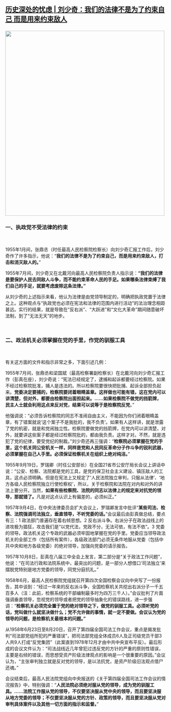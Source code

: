 <!--1600726334000-->
[历史深处的忧虑 | 刘少奇：我们的法律不是为了约束自己  而是用来约束敌人](https://chinadigitaltimes.net/chinese/2020/09/%e5%8e%86%e5%8f%b2%e6%b7%b1%e5%a4%84%e7%9a%84%e5%bf%a7%e8%99%91-%e5%88%98%e5%b0%91%e5%a5%87%ef%bc%9a%e6%88%91%e4%bb%ac%e7%9a%84%e6%b3%95%e5%be%8b%e4%b8%8d%e6%98%af%e4%b8%ba%e4%ba%86%e7%ba%a6/)
------

<h3><img loading="lazy" class="aligncenter wp-image-656097" src="https://chinadigitaltimes.net/chinese/files/2020/09/刘少奇.jpg" alt="" width="500" height="580" srcset="https://chinadigitaltimes.net/chinese/files/2020/09/刘少奇.jpg 373w, https://chinadigitaltimes.net/chinese/files/2020/09/刘少奇-258x300.jpg 258w" sizes="(max-width: 500px) 100vw, 500px" /></h3><h3></h3><h3><strong>一、</strong><strong>执</strong><strong>政党不受法律的</strong><strong>约</strong><strong>束</strong></h3><p>&nbsp;</p><p>1955年1月间，张鼎丞（时任最高人民检察院检察长）向刘少奇汇报工作后，刘少奇作了许多指示，他说：“<strong>我</strong><strong>们</strong><strong>的法律不是</strong><strong>为</strong><strong>了</strong><strong>约</strong><strong>束自己，而是用来</strong><strong>约</strong><strong>束</strong><strong>敌</strong><strong>人，打</strong><strong>击</strong><strong>和消</strong><strong>灭敌</strong><strong>人的。</strong>”</p><p>1955年7月间，刘少奇又在北戴河向最高人民检察院负责人指示说：<strong>“</strong><strong>我</strong><strong>们</strong><strong>的法律是要保</strong><strong>护</strong><strong>人民去同</strong><strong>敌</strong><strong>人斗争，而不能</strong><strong>约</strong><strong>束革命人民的手足。如果哪条法律束</strong><strong>缚</strong><strong>了我</strong><strong>们</strong><strong>自己的手足，就要考</strong><strong>虑废</strong><strong>除</strong><strong>这</strong><strong>条法律。</strong><strong>”</strong></p><p>从刘少奇的上述指示来看，他认为法律是由党领导制定的，明确把执政党置于法律之上。这种观点与“执政党也必须在宪法和法律的范围内进行活动”的法治理念相距甚远。实行的结果，就是导致在“反右派”、“大跃进”和“文化大革命”期间随意破坏法制，到了“无法无天”的地步。</p><p>&nbsp;</p><h3><strong>二、政法机关必</strong><strong>须</strong><strong>掌握在党的手里，作党的</strong><strong>驯</strong><strong>服工具</strong></h3><p>&nbsp;</p><p>有关这方面的文件和指示非常之多，下面引述几例：</p><p>1955年7月间，张鼎丞和梁国斌（最高检察署副检察长）在北戴河向刘少奇汇报工作（彭真在座），刘少奇说：“宪法已经规定了，逮捕和起诉都要经过检察院。如果不经过检察院批准，捕人是违法的。所以检察院要很快把批捕、起诉全部担负起来。<strong>党委决定要捕的，</strong><strong>检</strong><strong>察院要</strong><strong>闭</strong><strong>着眼睛盖章。</strong><strong>这样</strong><strong>做也可能有</strong><strong>错</strong><strong>，</strong><strong>这</strong><strong>在党内可以</strong><strong>讲</strong><strong>清楚，但</strong><strong>对</strong><strong>外，都要由</strong><strong>检</strong><strong>察院出面担起来。</strong><strong>……</strong><strong>如果</strong><strong>检</strong><strong>察院不做党的</strong><strong>挡</strong><strong>箭牌，民主人士就会利用</strong><strong>这</strong><strong>点来反</strong><strong>对</strong><strong>党，</strong><strong>结</strong><strong>果可以</strong><strong>说</strong><strong>等于是</strong><strong>检</strong><strong>察院反党</strong>。”</p><p>他强调说：“必须告诉检察院的同志不准闹自由主义，不能因为你们闭着眼睛盖章，有了错案就说‘这个案子不是我批的，我不负责’。如果有人这样讲，就是泄露了党的机密，就是和党闹独立性。检察院要做党的挡箭牌，在党内可以讲清楚，对外，就要讲这些案子都是经过检察院批的，都由我负责。这样才对。不然，就是违犯了党的纪律，要受党纪的制裁。”刘少奇还再三强调：“<strong>检察院必须掌握在党的手里，这个机关同公安机关一样，同样是党和人民同反革命分子作斗争的锐利武器，必须掌握在自己人手里。必须保证检察机关在组织上绝对纯洁。</strong>”</p><p>1955年9月19日，罗瑞卿（时任公安部长）在全国21省市公安厅局长会议上讲话中说：“公安、检察、法院都是党的工具，是党的保卫社会主义建设、镇压敌人的工具，这点必须明确。但是在宪法上又规定了‘人民法院独立审判，只服从法律’、‘地方各级人民检察院独立行使检察权’，所以，关于检察院和法院在对内和对外的讲法上要分开。当然，<strong>如果有些</strong><strong>检</strong><strong>察院、法院的同志以法律上的</strong><strong>规</strong><strong>定来</strong><strong>对</strong><strong>抗党的</strong><strong>领导</strong><strong>，那就</strong><strong>错</strong><strong>了。</strong>凡是对这点认识上有偏差的，必须纠正。”</p><p>1957年9月4日，在中央法律委员会扩大会议上，罗瑞卿发言中批评“<strong>某些司法、</strong><strong>检</strong><strong>察、法院</strong><strong>强调</strong><strong>司法独立，垂直</strong><strong>领导</strong><strong>，不听党委的</strong><strong>话</strong><strong>。</strong>”会议最后由彭真做总结，要点有三：1 政法部门普遍存在着右倾思想。2 反右派斗争。右派分子在政法战线上的进攻极为猖狂，攻击我们是“以党代法，党政不分，无法可依，有法不依”。3 党委的领导。政法机关这个专政的武器必须牢固地掌握在党的手里。党委应当领导政法机关的全部工作（包括所有案件），各级政法部门必须无条件地服从党委（包括中共中央和地方各级党委）的绝对领导，加强向党委的请示报告。</p><p>1957年10月8日，彭真在八届三中全会上发言，第二部分是“关于政法工作问题”，他说：“在司法行政和法院系统中，最突出的问题，是一部分人想借口‘司法独立’来摆脱党特别是地方党委的领导，同党分庭抗礼。”</p><p>1958年6月，最高人民检察院党组就召开第四次全国检察会议向中央写了一份报告，其中谈到：“经过一年来的反右派斗争，全国检察机关共挖出右派分子一千五百多人（注：此前，检察系统的干部编制最多时为四万三千人）。”会议批判了片面强调垂直领导，忽视党的领导或者把党的领导抽象化的错误路线，进一步强调：“<strong>检察机关必须完全置于党的绝对领导之下，做党的驯服工具。必须听党的话，党叫做什么就坚决做什么；党不允许做的事情，就一定不要做。会议认为党的领导的问题，是检察机关最根本的问题。</strong><strong>”</strong></p><p>从1958年6月23日至8月20日，召开了第四届全国司法工作会议，重点是揭发批判“司法部党组所犯的严重错误”，把司法部党组全体成员6人及正司级党员干部3人共9人打成“反党集团”（此案直到1978年12月才由中共中央宣布平反）。最后形成的会议文件认为：“司法战线近几年曾犯过违反党的方针的严重的原则性错误，主要是右倾的错误，而思想受资产阶级法律观点的影响是一个很重要的原因。”会议认为，“主张审判独立就是反对党的领导，是以法抗党，是资产阶级旧法观点借尸还魂。”</p><p>会议结束后，最高人民法院党组向中央报送的《关于第四届全国司法工作会议的情况报告》中，特别强调：“<strong>人民法院必</strong><strong>须绝对</strong><strong>服从党的</strong><strong>领导</strong><strong>，成</strong><strong>为</strong><strong>党的</strong><strong>驯</strong><strong>服工具。</strong><strong>……</strong><strong>法院工作服从党的</strong><strong>领导</strong><strong>，不</strong><strong>仅</strong><strong>要</strong><strong>坚</strong><strong>决服从党中央的</strong><strong>领导</strong><strong>，而且要</strong><strong>坚</strong><strong>决服从地方党委的</strong><strong>领导</strong><strong>；不</strong><strong>仅</strong><strong>要</strong><strong>坚</strong><strong>决服从党的方</strong><strong>针</strong><strong>、政策的</strong><strong>领导</strong><strong>，而且要</strong><strong>坚</strong><strong>决服从党</strong><strong>对审</strong><strong>判具体案件以及其他一切方面的指示和</strong><strong>监</strong><strong>督。</strong>”</p><p>&nbsp;</p>

